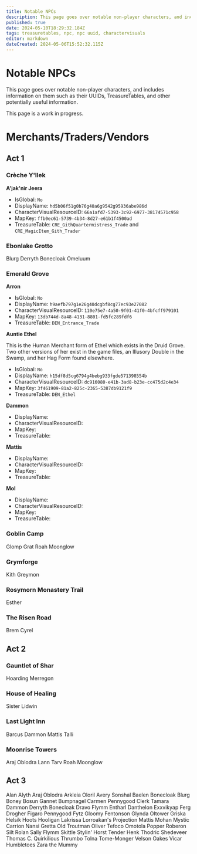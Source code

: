 ```yaml
---
title: Notable NPCs
description: This page goes over notable non-player characters, and includes information on them such as their UUIDs, TreasureTables, and other potentially useful information.
published: true
date: 2024-05-10T18:29:32.184Z
tags: treasuretables, npc, npc uuid, charactervisuals
editor: markdown
dateCreated: 2024-05-06T15:52:32.115Z
---
```


# Notable NPCs
This page goes over notable non-player characters, and includes information on them such as their UUIDs, TreasureTables, and other potentially useful information.

This page is a work in progress.

# Merchants/Traders/Vendors

## Act 1

### Crèche Y'llek

**A'jak'nir Jeera**
- IsGlobal: `No`
- DisplayName: `hd5b06f51g0b76g40a6g9542g95936abe986d`
- CharacterVisualResourceID: `66a1afd7-5393-3c92-6977-38174571c958`
- MapKey: `ffb0ec61-5739-4b34-8d27-e61b1f4500ad`
- TreasureTable: `CRE_GithQuartermistress_Trade` and `CRE_MagicItem_Gith_Trader`

### Ebonlake Grotto

Blurg
Derryth Bonecloak
Omeluum

### Emerald Grove

**Arron**
- IsGlobal: `No`
- DisplayName: `h9aefb797g1e26g40dcgbf8cg77ec93e27082`
- CharacterVisualResourceID: `110e75e7-4a50-9f01-41f0-4bfcff979101`
- MapKey: `13db744d-8a48-4131-8801-fd5fc289fdf6`
- TreasureTable: `DEN_Entrance_Trade`

**Auntie Ethel**

This is the Human Merchant form of Ethel which exists in the Druid Grove. Two other versions of her exist in the game files, an Illusory Double in the Swamp, and her Hag Form found elsewhere.
- IsGlobal: `No`
- DisplayName: `h15df8d5cg6794g4bebg933fgde571398554b`
- CharacterVisualResourceID: `dc916080-e41b-3ad8-b23e-cc475d2c4e34`
- MapKey: `3f461909-81a2-825c-2365-5387db9121f9`
- TreasureTable: `DEN_Ethel`

**Dammon**
- DisplayName:
- CharacterVisualResourceID:
- MapKey:
- TreasureTable:

**Mattis**
- DisplayName:
- CharacterVisualResourceID:
- MapKey:
- TreasureTable:

**Mol**
- DisplayName:
- CharacterVisualResourceID:
- MapKey:
- TreasureTable:

### Goblin Camp

Glomp
Grat
Roah Moonglow

### Grymforge

Kith
Greymon

### Rosymorn Monastery Trail

Esther

### The Risen Road

Brem
Cyrel

## Act 2

### Gauntlet of Shar

Hoarding Merregon

### House of Healing

Sister Lidwin

### Last Light Inn

Barcus
Dammon
Mattis
Talli

### Moonrise Towers

Araj Oblodra
Lann Tarv
Roah Moonglow

## Act 3

Alan Alyth
Araj Oblodra
Arkleia Oloril
Avery Sonshal
Baelen Bonecloak
Blurg
Boney
Bosun Gannet
Bumpnagel
Carmen Pennygood
Clerk Tamara
Dammon
Derryth Bonecloak
Dravo Flymm
Entharl Danthelon
Exxvikyap
Ferg Drogher
Figaro Pennygood
Fytz
Gloomy Fentonson
Glynda Oltower
Griska
Helsik
Hoots Hooligan
Lakrissa
Lorroakan's Projection
Mattis
Mohan
Mystic Carrion
Nansi Gretta
Old Troutman
Oliver Tefoco
Omotola
Popper
Roberon Silt
Rolan
Sally Flymm
Skittle
Stylin' Horst
Tender Henk
Thodric Shedeveer
Thomas C. Quirkilious
Thrumbo
Tolna Tome-Monger
Velson Oakes
Vicar Humbletoes
Zara the Mummy